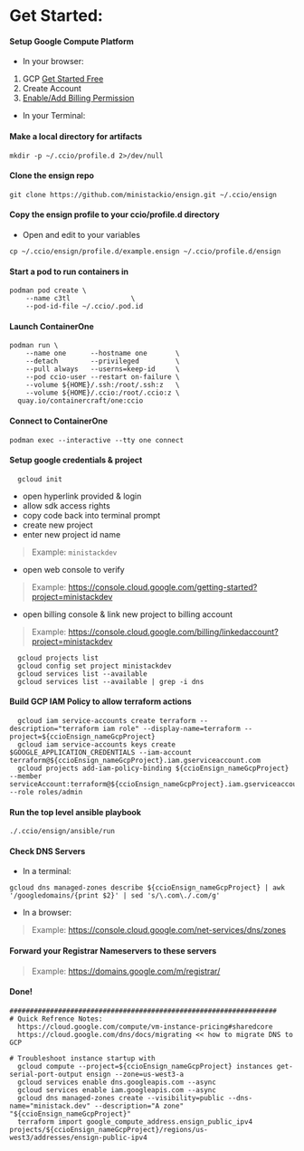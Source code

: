 # Get Started:
#### Setup Google Compute Platform 
  - In your browser:     
  1. GCP [Get Started Free](https://cloud.google.com/free)
  2. Create Account
  3. [Enable/Add Billing Permission](https://console.cloud.google.com/getting-started)    
  - In your Terminal:    
#### Make a local directory for artifacts
```
mkdir -p ~/.ccio/profile.d 2>/dev/null
```
#### Clone the ensign repo
```
git clone https://github.com/ministackio/ensign.git ~/.ccio/ensign
```
#### Copy the ensign profile to your ccio/profile.d directory
  - Open and edit to your variables
```
cp ~/.ccio/ensign/profile.d/example.ensign ~/.ccio/profile.d/ensign
```
#### Start a pod to run containers in
```
podman pod create \
    --name c3tl               \
    --pod-id-file ~/.ccio/.pod.id
```
#### Launch ContainerOne
```
podman run \
    --name one      --hostname one       \
    --detach        --privileged         \
    --pull always   --userns=keep-id     \
    --pod ccio-user --restart on-failure \
    --volume ${HOME}/.ssh:/root/.ssh:z   \
    --volume ${HOME}/.ccio:/root/.ccio:z \
  quay.io/containercraft/one:ccio
```
#### Connect to ContainerOne
```
podman exec --interactive --tty one connect
```
#### Setup google credentials & project
```
  gcloud init
```
  - open hyperlink provided & login
  - allow sdk access rights
  - copy code back into terminal prompt
  - create new project 
  - enter new project id name 
>    Example: `ministackdev`
  - open web console to verify 
>    Example: https://console.cloud.google.com/getting-started?project=ministackdev
  - open billing console & link new project to billing account 
>    Example: https://console.cloud.google.com/billing/linkedaccount?project=ministackdev

```
  gcloud projects list
  gcloud config set project ministackdev
  gcloud services list --available
  gcloud services list --available | grep -i dns
```
#### Build GCP IAM Policy to allow terraform actions
```
  gcloud iam service-accounts create terraform --description="terraform iam role" --display-name=terraform --project=${ccioEnsign_nameGcpProject}
  gcloud iam service-accounts keys create $GOOGLE_APPLICATION_CREDENTIALS --iam-account terraform@${ccioEnsign_nameGcpProject}.iam.gserviceaccount.com
  gcloud projects add-iam-policy-binding ${ccioEnsign_nameGcpProject} --member serviceAccount:terraform@${ccioEnsign_nameGcpProject}.iam.gserviceaccount.com --role roles/admin
```
#### Run the top level ansible playbook
```
./.ccio/ensign/ansible/run
```
#### Check DNS Servers
  - In a terminal:
```
gcloud dns managed-zones describe ${ccioEnsign_nameGcpProject} | awk '/googledomains/{print $2}' | sed 's/\.com\./.com/g'
```
  - In a browser:
>    Example: https://console.cloud.google.com/net-services/dns/zones
    
#### Forward your Registrar Nameservers to these servers
>    Example: https://domains.google.com/m/registrar/

#### Done! 

```
##################################################################
# Quick Refrence Notes:
  https://cloud.google.com/compute/vm-instance-pricing#sharedcore
  https://cloud.google.com/dns/docs/migrating << how to migrate DNS to GCP

# Troubleshoot instance startup with
  gcloud compute --project=${ccioEnsign_nameGcpProject} instances get-serial-port-output ensign --zone=us-west3-a
  gcloud services enable dns.googleapis.com --async
  gcloud services enable iam.googleapis.com --async
  gcloud dns managed-zones create --visibility=public --dns-name="ministack.dev" --description="A zone" "${ccioEnsign_nameGcpProject}"
  terraform import google_compute_address.ensign_public_ipv4 projects/${ccioEnsign_nameGcpProject}/regions/us-west3/addresses/ensign-public-ipv4
```
